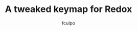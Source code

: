 ---
OS: ['MacOS']
author: fculpo
firmware: QMK
hasHomeRowMods: False
hasLetterOnThumb: False
keymapImage: https://i.imgur.com/OXT8boJ.png
keyCount: 70
keyboard: Redox
baseLayouts: ["QWERTY"]
languages: ['English']
layerCount: 4
title: "A tweaked keymap for Redox"
isSplit: True
stagger: row
summary: 
keymapUrl: https://github.com/fculpo/qmk_firmware/tree/master/keyboards/redox/keymaps/fculpo
writeup: https://github.com/fculpo/qmk_firmware/tree/master/keyboards/redox/keymaps/fculpo/readme.md
---